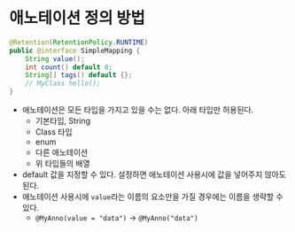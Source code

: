 # 애노테이션 정의 방법

```java
@Retention(RetentionPolicy.RUNTIME)
public @interface SimpleMapping {
	String value();
	int count() default 0;
	String[] tags() default {};
    // MyClass hello();
}
```

- 애노테이션은 모든 타입을 가지고 있을 수는 없다. 아래 타입만 허용된다.
  - 기본타입, String
  - Class 타입
  - enum
  - 다른 애노테이션
  - 위 타입들의 배열
- default 값을 지정할 수 있다. 설정하면 애노테이션 사용시에 값을 넣어주지 않아도 된다.
- 애노테이션 사용시에 `value`라는 이름의 요소만을 가질 경우에는 이름을 생략할 수 있다.
  - `@MyAnno(value = "data")` -> `@MyAnno("data")`
